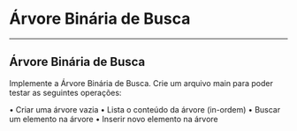 # Árvore Binária de Busca

---
## Árvore Binária de Busca
Implemente a Árvore Binária de Busca. Crie um arquivo main para poder testar as seguintes operações:

• Criar uma árvore vazia
• Lista o conteúdo da árvore (in-ordem)
• Buscar um elemento na árvore
• Inserir novo elemento na árvore
